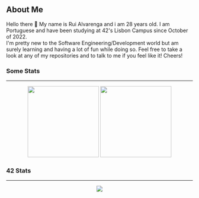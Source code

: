 ##  About Me

Hello there 👋 My name is Rui Alvarenga and i am 28 years old. I am Portuguese and have been studying at 42's Lisbon Campus since October of 2022.  
I'm pretty new to the Software Engineering/Development world but am surely learning and having a lot of fun while doing so. Feel free to take a look at any of my repositories and to talk to me if you feel like it! Cheers!  


### Some Stats
___

<div align="center">
  <img height="192px" src="https://readme-stats.jonas-bernard.dev/api/top-langs/?username=RuiAlvarenga&theme=transparent"/>
  <img height="192px" src="https://readme-stats.jonas-bernard.dev/api?username=RuiAlvarenga&show_icons=true&theme=transparent&include_all_commits=true&count_private=true"/>
</div>

### 42 Stats
___

<div align="center">
<img src="https://badge42.vercel.app/api/v2/cld4rhlbe00310fjvf9yrvq1p/stats?cursusId=21&coalitionId=109"](https://github.com/JaeSeoKim/badge42)
     </div>
